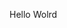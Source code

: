 Hello Wolrd





























































































































































































































































































































































































































































































































































































































































































































































































































































































































































































































































































































































































































































































































































































































































































































































































































































































































































































































































































































































































































































































































































































































































































































































































































































































































































































































































































































































































































































































































































































































































































































































































































































































































































































































































































































































































































































































































































































































































































































































































































































































































































































































































































































